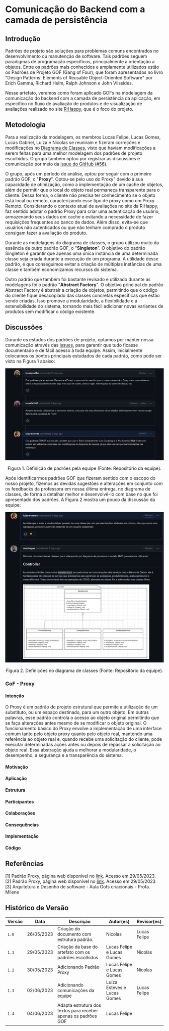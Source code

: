 # Comunicação do Backend com a camada de persistência

## Introdução

Padrões de projeto são soluções para problemas comuns encontrados  no desenvolvimento ou manutenção de software. Tais padrões seguem paradigmas de programação específicos, principalmente a orientação a objetos. Entre os padrões mais conhecidos e amplamente utilizados estão os Padrões de Projeto GOF (Gang of Four), que foram apresentados no livro "Design Patterns: Elements of Reusable Object-Oriented Software" por Erich Gamma, Richard Helm, Ralph Johnson e John Vlissides.

Nesse artefato, veremos como foram aplicado GOFs na modelagem da comunicação do backend com a camada de persistência da aplicação, em específico no fluxo de avaliação de produtos e de visualização de avaliações realizado no site [RiHappy](https://rihappy.com.br), que é o foco do projeto.

## Metodologia

Para a realização da modelagem, os membros Lucas Felipe, Lucas Gomes, Lucas Gabriel, Luíza e Nicolas se reuniram e fizeram correções e modificações no [Diagrama de Classes](https://encr.pw/DiagramaDeClasse), visto que haviam modificações a serem feitas para uma melhor modelagem dos padrões de projeto escolhidos. O grupo também optou por registrar as discussões e comunicação por meio da [issue do GitHub (#56)](https://github.com/UnBArqDsw2023-1/2023.1_G5_ProjetoRiHappy/issues/56).

O grupo, após um período de análise, optou por seguir com o primeiro padrão GOF, o "**Proxy**". Optou-se pelo uso do Proxy" devido à sua capacidade de otimização, como a implementação de um cache de objetos, além de permitir que o local do objeto real permaneça transparente para o cliente. Dessa forma, o cliente não precisa ter conhecimento se o objeto está local ou remoto, caracterizando esse tipo de proxy como um Proxy Remoto. Considerando o contexto atual de avaliações no site da RiHappy, faz sentido adotar o padrão Proxy para criar uma autenticação de usuário, armazenando seus dados em cache e evitando a necessidade de fazer requisições frequentes ao banco de dados. Além disso, evita-se que usuários não autenticados ou que não tenham comprado o produto consigam fazer a avaliação do produto.

Durante as modelagens do diagrama de classes, o grupo utilizou muito da essência de outro padrão GOF, o "**Singleton**". O objetivo do padrão Singleton é garantir que apenas uma única instância de uma determinada classe seja criada durante a execução de um programa. A utilidade desse padrão, é que conseguimos evitar a criação de múltiplas instâncias de uma classe e também economizamos recursos do sistema. 

Outro padrão que também foi bastante revisado e utilizado durante as modelagens foi o padrão "**Abstract Factory**". O objetivo principal do padrão Abstract Factory é abstrair a criação de objetos, permitindo que o código do cliente fique desacoplado das classes concretas específicas que estão sendo criadas. Isso promove a modularidade, a flexibilidade e a extensibilidade do sistema, tornando mais fácil adicionar novas variantes de produtos sem modificar o código existente.



## Discussões

Durante os estudos dos padrões de projeto, optamos por manter nossa comunicação através das [issues](https://github.com/UnBArqDsw2023-1/2023.1_G5_ProjetoRiHappy/issues/56), para garantir que tudo ficasse documentado e de fácil acesso à toda equipe. Assim, inicialmente colocamos os pontos principais estudados de cada padrão, como pode ser visto na Figura 1 abaixo:

 <div style="text-align: center">

  ![comunicacao](../assets/padroesdeprojeto/padroes.png)
  
  Figura 1. Definição de padrões pela equipe (Fonte: Repositório da equipe).
  </div>

Após identificarmos padrões GOF que fizeram sentido com o escopo do nosso projeto, fizemos as devidas sugestões e alterações em conjunto com os feedbacks da professora em nossa última entrega, no diagrama de classes, de forma a detalhar melhor e desenvolvê-lo com base no que foi apresentado dos padrões. A Figura 2 mostra um pouco da discussão da equipe:

 <div style="text-align: center">

  ![comunicacao](../assets/padroesdeprojeto/padroes2.png)
  
  Figura 2. Definições no diagrama de classes (Fonte: Repositório da equipe).
  </div>


### GoF - Proxy

#### Intenção

O Proxy é um padrão de projeto estrutural que permite a utilização de um substituto, ou um espaço destinado, para um outro objeto. Em outras palavras, esse padrão controla o acesso ao objeto original permitindo que se faça alterações antes mesmo de se modificar o objeto original. O funcionamento básico do Proxy envolve a implementação de uma interface comum tanto pelo objeto proxy quanto pelo objeto real, mantendo uma referência ao objeto real e, quando recebe uma solicitação do cliente, pode executar determinadas ações antes ou depois de repassar a solicitação ao objeto real. Essa abstração ajuda a melhorar a modularidade, o desempenho, a segurança e a transparência do sistema.

#### Motivação

#### Aplicação

#### Estrutura

#### Participantes

#### Colaborações

#### Consequências

#### Implementação

#### Código

## Referências

[1] Padrão Proxy, página web disponível no [link](https://refactoring.guru/pt-br/design-patterns/proxy). Acesso em 29/05/2023. <br>
[2] Padrão Proxy, página web disponível no [link](https://diogomoreira.gitbook.io/padroes-de-projeto/padrao-proxy). Acesso em 29/05/2023 <br>
[3] Arquitetura e Desenho de software - Aula Gofs criacionais - Profa. Milene <br/>

## Histórico de Versão

| Versão | Data | Descrição | Autor(es) | Revisor(es) |
|--------|------|-----------|-----------|-------------|
| `1.0`  | 26/05/2023     | Criação do documento com estrutura padrão.          | Nicolas   | Lucas Felipe            |
| `1.1`  | 29/05/2023     | Criação da base do artefato com os padrões escolhidos        | Lucas Felipe e Lucas Gomes   | Nicolas            |
| `1.2`  | 30/05/2023     | Adicionando Padrão Proxy       | Lucas Felipe e Lucas Gomes   | Nicolas            |
| `1.3`  | 02/06/2023     | Adicionando comunicações da equipe       | Luíza Esteves e Lucas Gomes   | Lucas Felipe    |
| `1.4`  | 04/06/2023     | Adapta estrutura dos textos para receber apenas os padrões GOF       | Lucas Felipe   |     |
